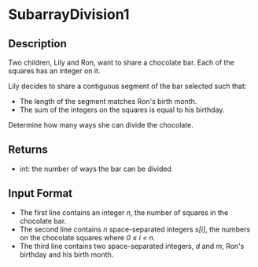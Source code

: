 # SubarrayDivision1

## Description

Two children, Lily and Ron, want to share a chocolate bar. Each of the squares has an integer on it.

Lily decides to share a contiguous segment of the bar selected such that:

- The length of the segment matches Ron's birth month.
- The sum of the integers on the squares is equal to his birthday.

Determine how many ways she can divide the chocolate.

## Returns

- int: the number of ways the bar can be divided 


## Input Format

- The first line contains an integer _n_, the number of squares in the chocolate bar.
- The second line contains _n_ space-separated integers _s[i]_, the numbers on the chocolate squares where _0 ≤ i < n_.
- The third line contains two space-separated integers, _d_ and _m_, Ron's birthday and his birth month.
